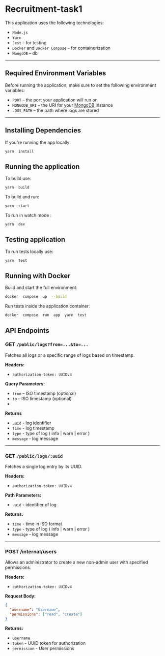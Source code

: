 # Recruitment-task1

This application uses the following technologies:
-  `Node.js`
-  `Yarn`
-  `Jest` – for testing
-  `Docker` and `Docker Compose` – for containerization
-  `MongoDB` – db
---

  

## Required Environment Variables

  

Before running the application, make sure to set the following environment variables:

  

-  `PORT` – the port your application will run on
-  `MONGODB_URI` – the URI for your [MongoDB](https://www.mongodb.com/) instance
-  `LOGS_PATH` – the path where logs are stored

  

---

  

## Installing Dependencies

  

If you're running the app locally:

  

```bash
yarn  install
```

## Running the application

To build use:
```bash
yarn  build
```

To build and run:

```bash
yarn  start
```
To run in watch mode :

```bash
yarn  dev
```

## Testing application

To run tests locally use:

```bash
yarn  test
```

  

## Running with Docker

Build and start the full environment:

```bash
docker  compose  up  --build
```

Run tests inside the application container:

```bash
docker  compose  run  app  yarn  test
```


##  API Endpoints

### GET `/public/logs?from=...&to=...`

Fetches all logs or a specific range of logs based on timestamp.

**Headers:**
- `authorization-token: UUIDv4`

**Query Parameters:**
- `from` – ISO timestamp (optional)
- `to` – ISO timestamp (optional)
- 
**Returns**
- `uuid` - log identifier
- `time` - log timestamp
- `type` - type of log ( info | warn | error )
- `message` - log message
---

### GET `/public/logs/:uuid`
Fetches a single log entry by its UUID.

**Headers:**
- `authorization-token: UUIDv4`

**Path Parameters:**
- `uuid` - identifier of log 

**Returns:**
- `time` - time in ISO format
- `type` - type of log ( info | warn | error )
- `message` - log message
---
### POST /internal/users
Allows an administrator to create a new non-admin user with specified permissions.

**Headers:**
- `authorization-token: UUIDv4`

**Request Body:**
```json
{
  "username": "Username",
  "permissions": ["read", "create"]
}
```
**Returns:**
- `username` 
- `token` - UUID token for authorization
- `permission` - User permissions